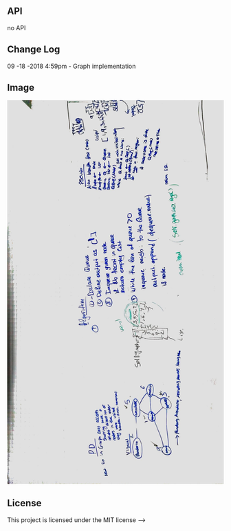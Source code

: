 ## API
no API

## Change Log

09 -18 -2018 4:59pm - Graph implementation


## Image
![alt text](https://github.com/RomikGood/data-structures-and-algorithms/blob/master/data_structures/breadth_first_graph/graph_breadth_first.jpg)

## License
This project is licensed under the MIT license
-->
